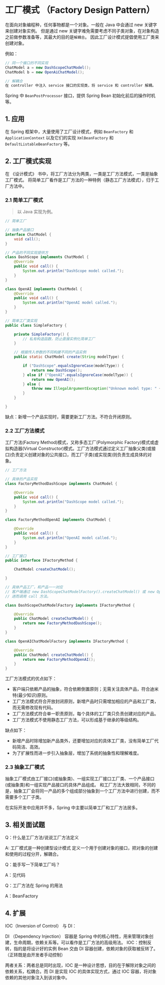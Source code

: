 # 工厂模式 （Factory Design Pattern）

在面向对象编程种，任何事物都是一个对象。一般在 Java 中会通过 new 关键字来创建对象实例。
但是通过 new 关键字难免需要考虑不同子类对象，在对象构造之前做参数准备等，其最大的目的是`解耦合`。
因此工厂设计模式提倡使用工厂类来创建对象。

例如：

```java
// 同一个接口的不同实现
ChatModel a = new DashScopeChatModel();
ChatModel b = new OpenAiChatModel();

// 解耦合
在 controller 中注入 service 接口的实现类，将 service 和 controller 解耦。
```

Spring 中 `BeanPostProcessor` 接口，提供 Spring Bean 初始化前后的操作时机等。

## 1. 应用

在 Spring 框架中，大量使用了工厂设计模式，例如 `BeanFactory` 和 `ApplicationContext` 以及它们的实现 `XmlBeanFactory` 和 `DefaultListableBeanFactory` 等。

## 2. 工厂模式实现

在 《设计模式》 书中，将工厂方法分为两类，一类是工厂方法模式，一类是抽象工厂模式。
将简单工厂看作是工厂方法的一种特例（静态工厂方法模式），归于工厂方法中。

### 2.1 简单工厂模式

> 以 Java 实现为例。

```java
// 简单工厂

// 抽象产品接口
interface ChatModel {
    void call();
}

// 产品的不同实现提供方
class DashScope implements ChatModel {
    @Override
    public void call() {
        System.out.println("DashScope model called.");
    }
}

class OpenAI implements ChatModel {
    @Override
    public void call() {
        System.out.println("OpenAI model called.");
    }
}

// 简单工厂类实现
public class SimpleFactory {

    private SimpleFactory() {
        // 私有构造函数，防止直接实例化简单工厂
    }

    // 根据传入参数的不同构建不同的产品实例
    public static ChatModel create(String modelType) {

        if ("DashScope".equalsIgnoreCase(modelType)) {
            return new DashScope();
        } else if ("OpenAI".equalsIgnoreCase(modelType)) {
            return new OpenAI();
        } else {
            throw new IllegalArgumentException("Unknown model type: " + modelType);
        }
    }

}
```

缺点：新增一个产品实现时，需要更新工厂方法。不符合开闭原则。

### 2.2 工厂方法模式

工厂方法(Factory Method)模式，又称多态工厂(Polymorphic Factory)模式或虚拟构造器(Virtual Constructor)模式。工厂方法模式通过定义工厂抽象父类(或接口)负责定义创建对象的公共接口，而工厂子类(或实现类)则负责生成具体的对象。

```java
// 工厂方法

// 具体的产品实现
class FactoryMethodDashScope implements ChatModel {

    @Override
    public void call() {
        System.out.println("DashScope model called.");
    }
}

class FactoryMethodOpenAI implements ChatModel {

    @Override
    public void call() {
        System.out.println("OpenAI model called.");
    }
}

// 工厂接口
public interface IFactoryMethod {

    ChatModel createChatModel();

}

// 具体产品工厂，和产品一一对应
// 客户端通过 new DashScopeChatModelFactory().createChatModel() 或 new OpenAIChatModelFactory().createChatModel() 来获取具体的产品实例
// 进而调用 call 方法。

class DashScopeChatModelFactory implements IFactoryMethod {

    @Override
    public ChatModel createChatModel() {
        return new FactoryMethodDashScope();
    }
}

class OpenAIChatModelFactory implements IFactoryMethod {

    @Override
    public ChatModel createChatModel() {
        return new FactoryMethodOpenAI();
    }
}
```

工厂方法模式的优点如下：

- 客户端只依赖产品的抽象，符合依赖倒置原则；无需关注具体产品，符合迪米特(最少知识)原则。
- 工厂方法模式符合开放封闭原则，新增产品时只需增加相应的产品和工厂类，而无需修改现有代码。
- 工厂方法模式符合单一职责原则，每个具体的工厂类只负责创建对应的产品。
- 工厂方法模式不使用静态工厂方法，可以形成基于继承的等级结构。

缺点如下：

- 新增产品时除增加新产品类外，还要增加对应的具体工厂类，没有简单工厂代码简洁、高效。
- 为了扩展性而进一步引入抽象层，增加了系统的抽象性和理解难度。

### 2.3 抽象工厂模式

抽象工厂模式由工厂接口(或抽象类)、一组实现工厂接口工厂类、一个产品接口(或抽象类)和一组实现产品接口的具体产品组成。
和工厂方法大致相同，不同的是，抽象工厂会将同一产品的多个组成部分抽象到一个工厂方法中进行创建，而不需要多个工厂子类。

在实际开发中应用并不多，Spring 中主要以简单工厂和工厂方法居多。

## 3. 相关面试题

Q：什么是工厂方法/说说工厂方法定义

A: 工厂模式是一种创建型设计模式
   定义一个用于创建对象的接口，把对象的创建和使用的过程分开，解耦合。

Q：能手写一下简单工厂吗？

A：见代码

Q：工厂方法在 Spring 的用法

A：BeanFactory

## 4. 扩展

IOC（Inversion of Control） 与 DI：

DI （Dependency Injection） 容器是 Spring 中的核心特性，用来管理对象创建，生命周期，依赖关系等。可以看作是工厂方法的高级用法。
IOC：控制反转，指的是将设计好的实例 Bean 交由 DI 容器创建，依赖对象的获取被反转了。（正转既是由开发者手动控制）

两者关系：两者总是同时出现，IOC 是一种设计思想，目的在于解除对象之间的依赖关系，松耦合。而 DI 是实现 IOC 的具体实现方式，通过 IOC 容器，将对象依赖的其他对象注入到该对象中。
